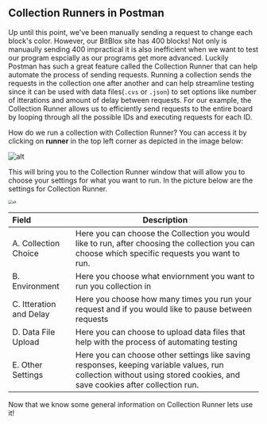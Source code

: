 <!--title={Collection Runner Part 1}-->

## Collection Runners in Postman

Up until this point, we've been manually sending a request to change each block's color. However, our BitBlox site has 400 blocks! Not only is manuaully sending 400 impractical it is also inefficient when we want to test our program espcially as our programs get more advanced. Luckily Postman has such a great feature called the Collection Runner that can help automate the process of sending requests. Running a collection sends the requests in the collection one after another and can help streamline testing since it can be used with data files(`.cvs` or `.json`) to set options like number of itterations and amount of delay between requests. For our example, the Collection Runner allows us to efficiently send requests to the entire board by looping through all the possible IDs and executing requests for each ID.

How do we run a collection with Collection Runner? You can access it by clicking on  **runner** in the top left corner as depicted in the image below:

![alt](https://projectbit.s3-us-west-1.amazonaws.com/darlene/labs/PostmanWkshop1.jpg)

This will bring you to the Collection Runner window that will allow you to choose your settings for what you want to run. In the picture below are the settings for Collection Runner. 

<img src="https://projectbit.s3-us-west-1.amazonaws.com/darlene/postman/Postman_Act_4_Run_Collections.png" alt="alt" style="zoom:50%;" />



| Field                   | Description                                                  |
| :---------------------- | ------------------------------------------------------------ |
| A. Collection Choice    | Here you can choose the Collection you would like to run, after choosing the collection you can choose which specific requests you want to run. |
| B. Environment          | Here you choose what enviornment you want to run you collection in |
| C. Itteration and Delay | Here you choose how many times you run your request and if you would like to pause between requests |
| D. Data File Upload     | Here you can choose to upload data files that help with the process of automating testing |
| E. Other Settings       | Here you can choose other settings like saving responses, keeping variable values,  run collection without using stored cookies, and save cookies after collection run. |

Now that we know some general information on Collection Runner lets use it!